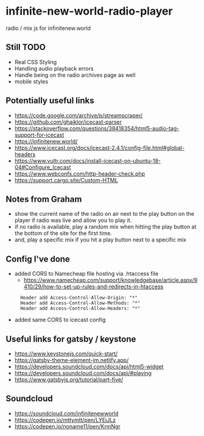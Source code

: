 # infinite-new-world-radio-player
radio / mix js for infinitenew.world

## Still TODO
  * Real CSS Styling
  * Handling audio playback errors
  * Handle being on the radio archives page as well
  * mobile styles

## Potentially useful links
  * https://code.google.com/archive/p/streamscraper/
  * https://github.com/ghaiklor/icecast-parser
  * https://stackoverflow.com/questions/38418354/html5-audio-tag-support-for-icecast
  * https://infinitenew.world/
  * https://www.icecast.org/docs/icecast-2.4.1/config-file.html#global-headers
  * https://www.vultr.com/docs/install-icecast-on-ubuntu-18-04#Configure_Icecast
  * https://www.webconfs.com/http-header-check.php
  * https://support.cargo.site/Custom-HTML

## Notes from Graham
  * show the current name of the radio on air next to the play button on the player if radio was live and allow you to play it.
  * if no radio is available, play a random mix when hitting the play button at the bottom of the site for the first time.
  * and, play a specific mix if you hit a play button next to a specific mix

## Config I've done

  * added CORS to Namecheap file hosting via .htaccess file
    * https://www.namecheap.com/support/knowledgebase/article.aspx/9410/29/how-to-set-up-rules-and-redirects-in-htaccess
    ```
      Header add Access-Control-Allow-Origin: "*"
      Header add Access-Control-Allow-Methods: "*"
      Header add Access-Control-Allow-Headers: "*"
    ```
  * added same CORS to icecast config

## Useful links for gatsby / keystone
  * https://www.keystonejs.com/quick-start/
  * https://gatsby-theme-element-jm.netlify.app/
  * https://developers.soundcloud.com/docs/api/html5-widget
  * https://developers.soundcloud.com/docs/api/#playing
  * https://www.gatsbyjs.org/tutorial/part-five/

## Soundcloud
  * https://soundcloud.com/infinitenewworld
  * https://codepen.io/mttymtt/pen/LYEjJLz
  * https://codepen.io/noname11/pen/KrmNgr
